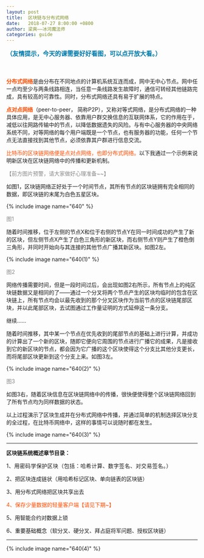 ```yaml
---
layout: post
title:  区块链与分布式网络
date:   2018-07-27 8:00:00 +0800
author: 梁爽——冰河魔法师
categories: guide
---
```


<span style="color: rgb(0, 122, 170);font-size: 16px;">**<span style="color: rgb(0, 122, 170);font-family: 等线;">（友情提示，今天的课需要好好看图，可以点开放大看。）</span>**</span>

<span style="color: rgb(0, 122, 170);">**<span style="font-family: 等线;font-size: 20px;">  
</span>**</span>

<span style="color: rgb(255, 76, 0);">**分布式网络**</span>是由分布在不同地点的计算机系统互连而成，网中无中心节点。网中任一点均至少与两条线路相连，当任意一条线路发生故障时，通信可转经其他链路完成，具有较高的可靠性。同时，分布式网络还具有易于扩展的特点。

<span style="color: rgb(255, 76, 0);">**点对点网络**</span>（peer-to-peer， 简称P2P），又称对等式网络，是分布式网络的一种具体应用，是无中心服务器、依靠用户群交换信息的互联网体系，它的作用在于，减低以往网路传输中的节点，以降低数据遗失的风险。与有中心服务器的中央网络系统不同，对等网络的每个用户端既是一个节点，也有服务器的功能，任何一个节点无法直接找到其他节点，必须依靠其户群进行信息交流。

<span style="color: rgb(255, 76, 0);">比特币的区块链网络便是点对点网络，也即分布式网络。</span>以下我通过一个示例来说明新区块在区块链网络中的传播和更新机制。

<span style="color: rgb(136, 136, 136);">【前方图片预警，请大家做好心理准备~~】</span>

如图1，区块链网络正好处于一个时间节点，其所有节点的区块链拥有完全相同的数据，即区块链的末尾为白色五星区块。

{% include image name="640" %}

<span style="color: rgb(136, 136, 136);">图1</span>

随着时间推移，位于左侧的节点X和位于右侧的节点Y在同一时间成功的产生了新的区块，但左侧节点X产生了白色三角形的新区块，而右侧节点Y则产生了橙色倒三角形，并同时开始向与其连接的其他节点广播其新区块。如图2左。

{% include image name="640(1)" %}

<span style="color: rgb(136, 136, 136);">图2</span>

网络传播需要时间，但是一段时间过后，会出现如图2右所示，所有节点上的纯区块链数据又是相同的了——通过一个分叉将两个节点产生的区块均临时的包含在区块链上，所有节点均会以最先收到的那个分叉区块作为当前节点的区块链尾部区块，并以此尾部区块，去试图通过工作量证明的方式延伸这一条分支。

继续……

随着时间推移，其中某一个节点在优先收到的尾部节点的基础上进行计算，并成功的计算出了一个新的区块，随即它便向它周围的节点进行广播它的成果，凡是接收到它的新区块的节点，都会因为它广播的这个区块使得这个分支比其他分支更长，而将尾部区块更新到这个分支上来。如图3左。

{% include image name="640(2)" %}

<span style="color: rgb(136, 136, 136);">图3</span>

如图3右，随着区块信息在区块链网络中的传播，很快便使得整个区块链网络回到了所有节点均为同样数据的状态。

以上过程演示了区块生成并在分布式网络中传播，并通过简单的机制选择区块分支的全过程，在比特币网络中，这样的事情可以说随时都在发生。  

{% include image name="640(3)" %}

* * *

**区块链系统概述章节目录：**

<span style="letter-spacing: 0.544px;">1、用密码学保护区块（包括：哈希计算、数字签名、对交易签名。）</span>  

2、把区块连成链状（用哈希标记区块、单向链表的区块链）

3、用分布式网络把区块共享出去  

<span style="color: rgb(255, 76, 0);">4、保存少量数据的轻量客户端【请见下期~】 </span>

5、用智能合约对数据上锁

6、重要基础概念（软分叉、硬分叉、拜占庭将军问题、授权区块链）

* * *

{% include image name="640(4)" %}

**<span style="color: rgb(0, 122, 170);"></span>**  

